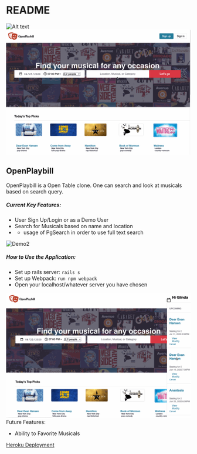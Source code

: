 # README
![Alt text](https://openplaybill-seeds.s3.amazonaws.com/FullStackPhotos/red_logo.png "Red Logo") 
![Demo1](/frontend/gifsgit/openplaybillgif.gif)
## OpenPlaybill

OpenPlaybill is a Open Table clone. One can search and look at musicals based on search query. 
##### Current Key Features:
  * User Sign Up/Login or as a Demo User
  * Search for Musicals based on name and location
  * * usage of PgSearch in order to use full text search
   
![Demo2](/frontend/gifsgit/openplaybillGIF2.gif)
##### How to Use the Application:
* Set up rails server: `rails s`
* Set up Webpack: `run npm webpack`
* Open your localhost/whatever server you have chosen

![Demo3](/frontend/gifsgit/openplaybillGIF3.gif)
Future Features:
 * Ability to Favorite Musicals
 
[Heroku Deployment](https://openplaybill.herokuapp.com/#/ "OpenPlaybill Page")
